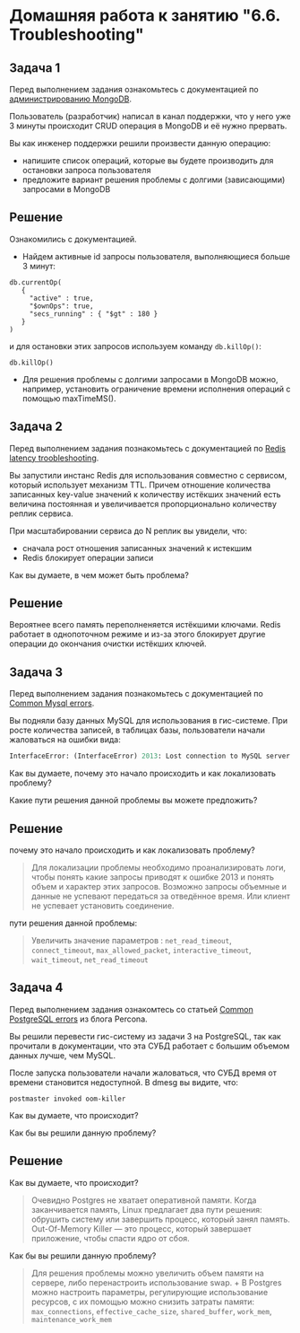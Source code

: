 # Домашняя работа к занятию "6.6. Troubleshooting"

## Задача 1

Перед выполнением задания ознакомьтесь с документацией по [администрированию MongoDB](https://docs.mongodb.com/manual/administration/).

Пользователь (разработчик) написал в канал поддержки, что у него уже 3 минуты происходит CRUD операция в MongoDB и её 
нужно прервать. 

Вы как инженер поддержки решили произвести данную операцию:
- напишите список операций, которые вы будете производить для остановки запроса пользователя
- предложите вариант решения проблемы с долгими (зависающими) запросами в MongoDB

## Решение  
Ознакомились с документацией.
- Найдем активные id запросы пользователя, выполняющиеся больше 3 минут:
```
db.currentOp(
   {
     "active" : true,
     "$ownOps": true,
     "secs_running" : { "$gt" : 180 }
   }
)
```
и для остановки этих запросов используем команду `db.killOp()`:  
```
db.killOp()
```  
- Для решения проблемы с долгими запросами в MongoDB можно, например, установить ограничение времени исполнения операций с помощью maxTimeMS().

## Задача 2

Перед выполнением задания познакомьтесь с документацией по [Redis latency troobleshooting](https://redis.io/topics/latency).

Вы запустили инстанс Redis для использования совместно с сервисом, который использует механизм TTL. 
Причем отношение количества записанных key-value значений к количеству истёкших значений есть величина постоянная и
увеличивается пропорционально количеству реплик сервиса. 

При масштабировании сервиса до N реплик вы увидели, что:
- сначала рост отношения записанных значений к истекшим
- Redis блокирует операции записи

Как вы думаете, в чем может быть проблема?

## Решение 
Вероятнее всего память переполненяется истёкшими ключами. Redis работает в однопоточном режиме и из-за этого блокирует другие операции до окончания очистки 
истёкших ключей. 
 
## Задача 3

Перед выполнением задания познакомьтесь с документацией по [Common Mysql errors](https://dev.mysql.com/doc/refman/8.0/en/common-errors.html).

Вы подняли базу данных MySQL для использования в гис-системе. При росте количества записей, в таблицах базы,
пользователи начали жаловаться на ошибки вида:
```python
InterfaceError: (InterfaceError) 2013: Lost connection to MySQL server during query u'SELECT..... '
```

Как вы думаете, почему это начало происходить и как локализовать проблему?

Какие пути решения данной проблемы вы можете предложить?

## Решение 
почему это начало происходить и как локализовать проблему?
 > Для локализации проблемы необходимо проанализировать логи, чтобы понять какие запросы приводят к ошибке 2013 и понять объем и характер этих запросов. Возможно 
 запросы объемные и данные не успевают передаться за отведённое время. Или клиент не успевает установить соединение.  
 
пути решения данной проблемы:  
 > Увеличить значение параметров : `net_read_timeout`, `connect_timeout`, `max_allowed_packet`, `interactive_timeout`, `wait_timeout`, `net_read_timeout`


## Задача 4

Перед выполнением задания ознакомтесь со статьей [Common PostgreSQL errors](https://www.percona.com/blog/2020/06/05/10-common-postgresql-errors/) из блога Percona.

Вы решили перевести гис-систему из задачи 3 на PostgreSQL, так как прочитали в документации, что эта СУБД работает с 
большим объемом данных лучше, чем MySQL.

После запуска пользователи начали жаловаться, что СУБД время от времени становится недоступной. В dmesg вы видите, что:

`postmaster invoked oom-killer`

Как вы думаете, что происходит?

Как бы вы решили данную проблему?

## Решение  
Как вы думаете, что происходит?
> Очевидно Postgres не хватает оперативной памяти. Когда  заканчивается память, Linux предлагает два пути решения: обрушить систему или завершить процесс, который занял память.
Out-Of-Memory Killer — это процесс, который завершает приложение, чтобы спасти ядро от сбоя.

Как бы вы решили данную проблему?
> Для решения проблемы можно увеличить объем памяти на сервере, либо перенастроить использование swap. + В Postgres можно настроить параметры, регулирующие использование ресурсов, с их 
помощью можно снизить затраты памяти: `max_connections`, `effective_cache_size`, `shared_buffer`, `work_mem`, `maintenance_work_mem`
